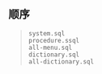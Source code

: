 ## 顺序

> `system.sql`  
> `procedure.ssql`  
> `all-menu.sql`  
> `dictionary.sql`  
> `all-dictionary.sql`  